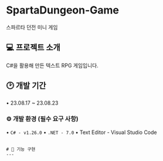 # SpartaDungeon-Game
스파르타 던전 미니 게임


## 💻 프로젝트 소개
C#을 활용해 만든 텍스트 RPG 게임입니다.
<br>

## 🕑 개발 기간
• 23.08.17 ~ 23.08.23


### ⚙️ 개발 환경 (필수 요구 사항)
• ```C# - v1.26.0```
• ```.NET - 7.0```
• Text Editor - Visual Studio Code
~~~

# 🔫 기능 구현
---
